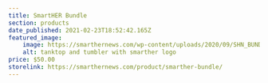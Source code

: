 ```yaml
---
title: SmartHER Bundle
section: products
date_published: 2021-02-23T18:52:42.165Z
featured_image:
    image: https://smarthernews.com/wp-content/uploads/2020/09/SHN_BUNDLE_WHT_CORRECT.png
    alt: tanktop and tumbler with smarther logo
price: $50.00
storelink: https://smarthernews.com/product/smarther-bundle/
---
```

